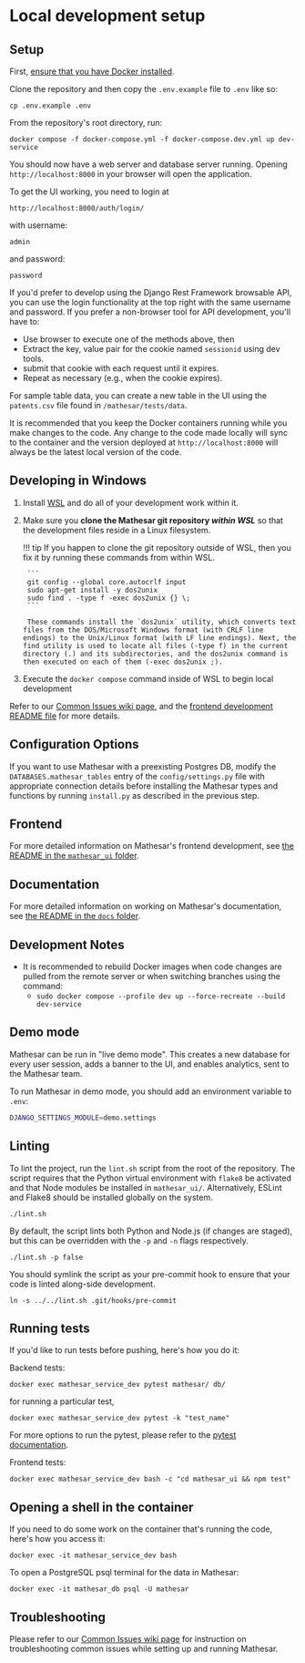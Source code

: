 # Local development setup

## Setup

First, [ensure that you have Docker installed](https://docs.docker.com/get-docker/).

Clone the repository and then copy the `.env.example` file to `.env` like so:

```
cp .env.example .env
```

From the repository's root directory, run:

```
docker compose -f docker-compose.yml -f docker-compose.dev.yml up dev-service
```

You should now have a web server and database server running. Opening `http://localhost:8000` in your browser will open the application.

To get the UI working, you need to login at

`http://localhost:8000/auth/login/`

with username:

`admin`

and password:

`password`

If you'd prefer to develop using the Django Rest Framework browsable API, you can use the login functionality at the top right with the same username and password. If you prefer a non-browser tool for API development, you'll have to:

- Use browser to execute one of the methods above, then
- Extract the key, value pair for the cookie named `sessionid` using dev tools.
- submit that cookie with each request until it expires.
- Repeat as necessary (e.g., when the cookie expires).

For sample table data, you can create a new table in the UI using the `patents.csv` file found in `/mathesar/tests/data`.

It is recommended that you keep the Docker containers running while you make changes to the code. Any change to the code made locally will sync to the container and the version deployed at `http://localhost:8000` will always be the latest local version of the code.

## Developing in Windows

1. Install [WSL](https://learn.microsoft.com/en-us/windows/wsl/install) and do all of your development work within it.
1. Make sure you **clone the Mathesar git repository _within WSL_** so that the development files reside in a Linux filesystem.

    !!! tip
        If you happen to clone the git repository outside of WSL, then you fix it by running these commands from within WSL.

        ```
        git config --global core.autocrlf input
        sudo apt-get install -y dos2unix
        sudo find . -type f -exec dos2unix {} \;
        ```

        These commands install the `dos2unix` utility, which converts text files from the DOS/Microsoft Windows format (with CRLF line endings) to the Unix/Linux format (with LF line endings). Next, the find utility is used to locate all files (-type f) in the current directory (.) and its subdirectories, and the dos2unix command is then executed on each of them (-exec dos2unix ;).

1. Execute the `docker compose` command inside of WSL to begin local development

Refer to our [Common Issues wiki page](https://wiki.mathesar.org/engineering/common-issues), and the [frontend development README file](https://github.com/centerofci/mathesar/blob/master/mathesar_ui/README.md#developing-in-windows) for more details.

## Configuration Options

If you want to use Mathesar with a preexisting Postgres DB, modify the `DATABASES.mathesar_tables` entry of the `config/settings.py` file with appropriate connection details before installing the Mathesar types and functions by running `install.py` as described in the previous step.

## Frontend

For more detailed information on Mathesar's frontend development, see [the README in the `mathesar_ui` folder](https://github.com/centerofci/mathesar/blob/master/mathesar_ui/README.md).

## Documentation

For more detailed information on working on Mathesar's documentation, see [the README in the `docs` folder](https://github.com/centerofci/mathesar/blob/master/docs/README.md).

## Development Notes
- It is recommended to rebuild Docker images when code changes are pulled from the remote server or when switching branches using the command:
  - `sudo docker compose --profile dev up --force-recreate --build dev-service`


## Demo mode

Mathesar can be run in "live demo mode". This creates a new database for every user session, adds a banner to the UI, and enables analytics, sent to the Mathesar team.

To run Mathesar in demo mode, you should add an environment variable to `.env`:

```sh
DJANGO_SETTINGS_MODULE=demo.settings
```

## Linting

To lint the project, run the `lint.sh` script from the root of the repository. The script requires that the Python virtual environment with `flake8` be activated and that Node modules be installed in `mathesar_ui/`. Alternatively, ESLint and Flake8 should be installed globally on the system.

```
./lint.sh
```

By default, the script lints both Python and Node.js (if changes are staged), but this can be overridden with the `-p` and `-n` flags respectively.

```
./lint.sh -p false
```

You should symlink the script as your pre-commit hook to ensure that your code is linted along-side development.

```
ln -s ../../lint.sh .git/hooks/pre-commit
```

## Running tests

If you'd like to run tests before pushing, here's how you do it:

Backend tests:

```
docker exec mathesar_service_dev pytest mathesar/ db/
```

for running a particular test,
```
docker exec mathesar_service_dev pytest -k "test_name"
```

For more options to run the pytest, please refer to the [pytest documentation](https://docs.pytest.org/en/latest/how-to/usage.html).

Frontend tests:

```
docker exec mathesar_service_dev bash -c "cd mathesar_ui && npm test"
```

## Opening a shell in the container

If you need to do some work on the container that's running the code, here's how you access it:

```
docker exec -it mathesar_service_dev bash
```

To open a PostgreSQL psql terminal for the data in Mathesar:

```
docker exec -it mathesar_db psql -U mathesar
```

## Troubleshooting

Please refer to our [Common Issues wiki page](https://wiki.mathesar.org/engineering/common-issues) for instruction on troubleshooting common issues while setting up and running Mathesar.
